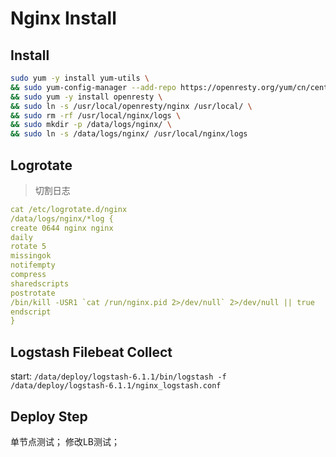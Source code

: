 # Nginx Install

## Install
``` bash
sudo yum -y install yum-utils \
&& sudo yum-config-manager --add-repo https://openresty.org/yum/cn/centos/OpenResty.repo \
&& sudo yum -y install openresty \
&& sudo ln -s /usr/local/openresty/nginx /usr/local/ \
&& sudo rm -rf /usr/local/nginx/logs \
&& sudo mkdir -p /data/logs/nginx/ \
&& sudo ln -s /data/logs/nginx/ /usr/local/nginx/logs
```

## Logrotate
> 切割日志

``` yaml
cat /etc/logrotate.d/nginx
/data/logs/nginx/*log {
create 0644 nginx nginx
daily
rotate 5
missingok
notifempty
compress
sharedscripts
postrotate
/bin/kill -USR1 `cat /run/nginx.pid 2>/dev/null` 2>/dev/null || true
endscript
}
```

## Logstash Filebeat Collect
start:
`/data/deploy/logstash-6.1.1/bin/logstash -f /data/deploy/logstash-6.1.1/nginx_logstash.conf`

## Deploy Step
单节点测试；
修改LB测试；
